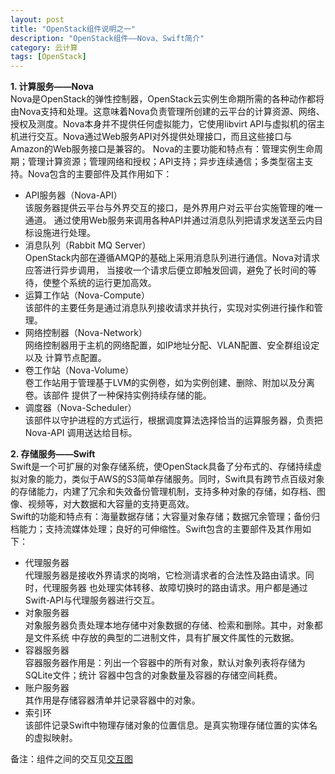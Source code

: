 ```yaml
---
layout: post
title: "OpenStack组件说明之一"
description: "OpenStack组件——Nova、Swift简介"
category: 云计算
tags: [OpenStack]
---
```

__1. 计算服务——Nova__	
Nova是OpenStack的弹性控制器，OpenStack云实例生命期所需的各种动作都将由Nova支持和处理。这意味着Nova负责管理所创建的云平台的计算资源、网络、授权及测度。Nova本身并不提供任何虚拟能力，它使用libvirt API与虚拟机的宿主机进行交互。Nova通过Web服务API对外提供处理接口，而且这些接口与Amazon的Web服务接口是兼容的。	
Nova的主要功能和特点有：管理实例生命周期；管理计算资源；管理网络和授权；API支持；异步连续通信；多类型宿主支持。Nova包含的主要部件及其作用如下：	

* API服务器（Nova-API）	
		该服务器提供云平台与外界交互的接口，是外界用户对云平台实施管理的唯一通道。
		通过使用Web服务来调用各种API并通过消息队列把请求发送至云内目标设施进行处理。
* 消息队列（Rabbit MQ Server）	
		OpenStack内部在遵循AMQP的基础上采用消息队列进行通信。Nova对请求应答进行异步调用，
		当接收一个请求后便立即触发回调，避免了长时间的等待，使整个系统的运行更加高效。	
* 运算工作站（Nova-Compute）  
		该部件的主要任务是通过消息队列接收请求并执行，实现对实例进行操作和管理。	
* 网络控制器（Nova-Network）  
		网络控制器用于主机的网络配置，如IP地址分配、VLAN配置、安全群组设定以及
		计算节点配置。	
* 卷工作站（Nova-Volume）  
		卷工作站用于管理基于LVM的实例卷，如为实例创建、删除、附加以及分离卷。该部件
		提供了一种保持实例持续存储的能。	
* 调度器（Nova-Scheduler）  
		该部件以守护进程的方式运行，根据调度算法选择恰当的运算服务器，负责把Nova-API
		调用送达给目标。	

__2. 存储服务——Swift__  
Swift是一个可扩展的对象存储系统，使OpenStack具备了分布式的、存储持续虚拟对象的能力，类似于AWS的S3简单存储服务。同时，Swift具有跨节点百级对象的存储能力，内建了冗余和失效备份管理机制，支持多种对象的存储，如存档、图像、视频等，对大数据和大容量的支持更高效。  
Swift的功能和特点有：海量数据存储；大容量对象存储；数据冗余管理；备份归档能力；支持流媒体处理；良好的可伸缩性。Swift包含的主要部件及其作用如下：  

* 代理服务器  
		代理服务器是接收外界请求的岗哨，它检测请求者的合法性及路由请求。同时，代理服务器
		也处理实体转移、故障切换时的路由请求。用户都是通过Swift-API与代理服务器进行交互。  
* 对象服务器  
		对象服务器负责处理本地存储中对象数据的存储、检索和删除。其中，对象都是文件系统
		中存放的典型的二进制文件，具有扩展文件属性的元数据。  
* 容器服务器  
		容器服务器作用是：列出一个容器中的所有对象，默认对象列表将存储为SQLite文件；统计
		容器中包含的对象数量及容器的存储空间耗费。  
* 账户服务器  
		其作用是存储容器清单并记录容器中的对象。  
* 索引环  
		该部件记录Swift中物理存储对象的位置信息。是真实物理存储位置的实体名的虚拟映射。  

备注：组件之间的交互见<a target="blank" href="/blog/12-21-2012/openstack_review/#component">交互图</a>

